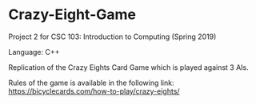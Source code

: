 # Crazy-Eight-Game

Project 2 for CSC 103: Introduction to Computing (Spring 2019)

Language: C++

Replication of the Crazy Eights Card Game which is played against 3 AIs. 

Rules of the game is available in the following link: https://bicyclecards.com/how-to-play/crazy-eights/
